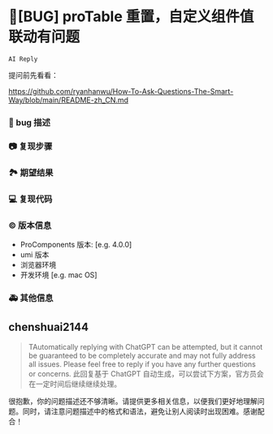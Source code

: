 # 🐛[BUG] proTable 重置，自定义组件值联动有问题

`AI Reply`

提问前先看看：

https://github.com/ryanhanwu/How-To-Ask-Questions-The-Smart-Way/blob/main/README-zh_CN.md

### 🐛 bug 描述

<!--
详细地描述 bug，让大家都能理解
![image](https://user-images.githubusercontent.com/44969151/218979429-c1e1116f-bd82-478c-8ba7-20533fec5e4b.png)

![image](https://user-images.githubusercontent.com/44969151/218979574-6f6ba5cc-5ee7-4220-8568-8125acd285df.png)

-->

### 📷 复现步骤

<!--
清晰描述复现步骤，让别人也能看到问题，如果可能，尽量提供可执行代码，
如：https://codesandbox.io/ 在此处创建一个 codesandbox，方便我们更快的排查和复现问题
-->

### 🏞 期望结果

<!--
描述你原本期望看到的结果
-->

### 💻 复现代码

<!--
提供可复现的代码，仓库，或线上示例
-->

### © 版本信息

- ProComponents 版本: [e.g. 4.0.0]
- umi 版本
- 浏览器环境
- 开发环境 [e.g. mac OS]

### 🚑 其他信息

<!--
如截图等其他信息可以贴在这里
-->

## chenshuai2144

> TAutomatically replying with ChatGPT can be attempted, but it cannot be guaranteed to be completely accurate and may not fully address all issues. Please feel free to reply if you have any further questions or concerns.
> 此回复基于 ChatGPT 自动生成，可以尝试下方案，官方员会在一定时间后继续继续处理。

很抱歉，你的问题描述还不够清晰。请提供更多相关信息，以便我们更好地理解问题。同时，请注意问题描述中的格式和语法，避免让别人阅读时出现困难。感谢配合！
